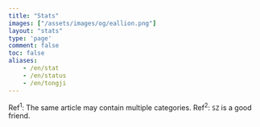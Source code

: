 ```yaml
---
title: "Stats"
images: ["/assets/images/og/eallion.png"]
layout: "stats"
type: 'page'
comment: false
toc: false
aliases:
    - /en/stat
    - /en/status
    - /en/tongji
---
```


Ref<sup>1</sup>: The same article may contain multiple categories.
Ref<sup>2</sup>: `SZ` is a good friend.
